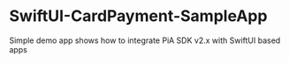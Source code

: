 # SwiftUI-CardPayment-SampleApp
Simple demo app shows how to integrate PiA SDK v2.x with SwiftUI based apps
